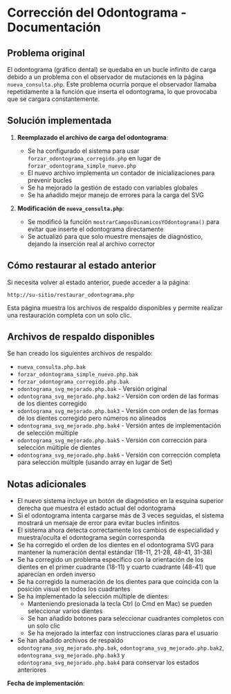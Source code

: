 # Corrección del Odontograma - Documentación

## Problema original
El odontograma (gráfico dental) se quedaba en un bucle infinito de carga debido a un problema con el observador de mutaciones en la página `nueva_consulta.php`. 
Este problema ocurría porque el observador llamaba repetidamente a la función que inserta el odontograma, lo que provocaba que se cargara constantemente.

## Solución implementada
1. **Reemplazado el archivo de carga del odontograma**:
   - Se ha configurado el sistema para usar `forzar_odontograma_corregido.php` en lugar de `forzar_odontograma_simple_nuevo.php`
   - El nuevo archivo implementa un contador de inicializaciones para prevenir bucles
   - Se ha mejorado la gestión de estado con variables globales
   - Se ha añadido mejor manejo de errores para la carga del SVG

2. **Modificación de `nueva_consulta.php`**:
   - Se modificó la función `mostrarCamposDinamicosYOdontograma()` para evitar que inserte el odontograma directamente
   - Se actualizó para que solo muestre mensajes de diagnóstico, dejando la inserción real al archivo corrector

## Cómo restaurar al estado anterior
Si necesita volver al estado anterior, puede acceder a la página:
```
http://su-sitio/restaurar_odontograma.php
```
Esta página muestra los archivos de respaldo disponibles y permite realizar una restauración completa con un solo clic.

## Archivos de respaldo disponibles
Se han creado los siguientes archivos de respaldo:
- `nueva_consulta.php.bak`
- `forzar_odontograma_simple_nuevo.php.bak`
- `forzar_odontograma_corregido.php.bak`
- `odontograma_svg_mejorado.php.bak` - Versión original
- `odontograma_svg_mejorado.php.bak2` - Versión con orden de las formas de los dientes corregido
- `odontograma_svg_mejorado.php.bak3` - Versión con orden de las formas de los dientes corregido pero números no alineados
- `odontograma_svg_mejorado.php.bak4` - Versión antes de implementación de selección múltiple
- `odontograma_svg_mejorado.php.bak5` - Versión con corrección para selección múltiple de dientes
- `odontograma_svg_mejorado.php.bak6` - Versión con corrección completa para selección múltiple (usando array en lugar de Set)

## Notas adicionales
- El nuevo sistema incluye un botón de diagnóstico en la esquina superior derecha que muestra el estado actual del odontograma
- Si el odontograma intenta cargarse más de 3 veces seguidas, el sistema mostrará un mensaje de error para evitar bucles infinitos
- El sistema ahora detecta correctamente los cambios de especialidad y muestra/oculta el odontograma según corresponda
- Se ha corregido el orden de los dientes en el odontograma SVG para mantener la numeración dental estándar (18-11, 21-28, 48-41, 31-38)
- Se ha corregido un problema específico con la orientación de los dientes en el primer cuadrante (18-11) y cuarto cuadrante (48-41) que aparecían en orden inverso
- Se ha corregido la numeración de los dientes para que coincida con la posición visual en todos los cuadrantes
- Se ha implementado la selección múltiple de dientes:
  - Manteniendo presionada la tecla Ctrl (o Cmd en Mac) se pueden seleccionar varios dientes
  - Se han añadido botones para seleccionar cuadrantes completos con un solo clic
  - Se ha mejorado la interfaz con instrucciones claras para el usuario
- Se han añadido archivos de respaldo `odontograma_svg_mejorado.php.bak`, `odontograma_svg_mejorado.php.bak2`, `odontograma_svg_mejorado.php.bak3` y `odontograma_svg_mejorado.php.bak4` para conservar los estados anteriores

**Fecha de implementación**: <?php echo date('d/m/Y'); ?>
